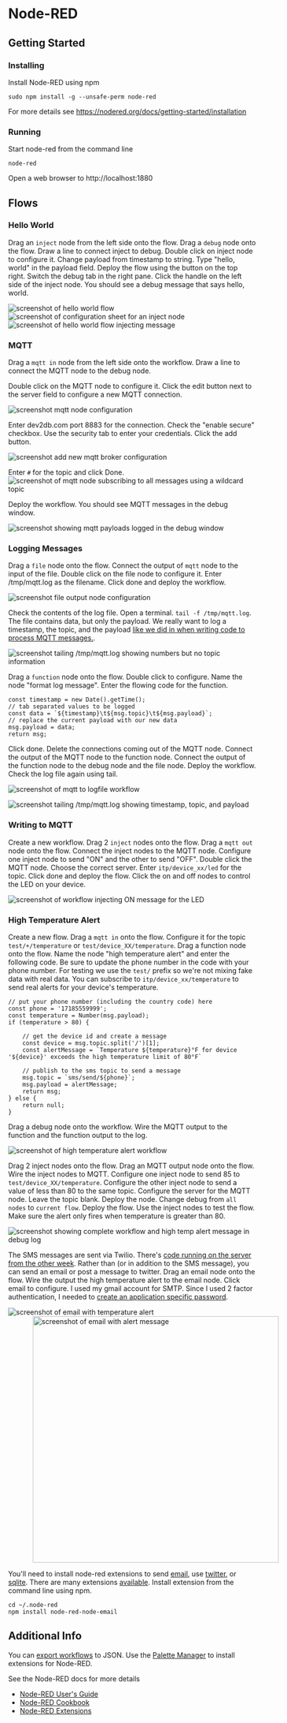 # Node-RED

## Getting Started

### Installing

Install Node-RED using npm

    sudo npm install -g --unsafe-perm node-red

For more details see https://nodered.org/docs/getting-started/installation

### Running

Start node-red from the command line

    node-red

Open a web browser to http://localhost:1880

## Flows

### Hello World
    
Drag an `inject` node from the left side onto the flow. Drag a `debug` node onto the flow. Draw a line to connect inject to debug. Double click on inject node to configure it. Change payload from timestamp to string. Type "hello, world" in the payload field. Deploy the flow using the button on the top right. Switch the debug tab in the right pane. Click the handle on the left side of the inject node. You should see a debug message that says hello, world.

![screenshot of hello world flow](img/flow-hello-unconfigured.png)
![screenshot of configuration sheet for an inject node](img/flow-hello-inject-node.png)
![screenshot of hello world flow injecting message](img/flow-hello-world.png)

### MQTT

Drag a `mqtt in` node from the left side onto the workflow. Draw a line to connect the MQTT node to the debug node.

Double click on the MQTT node to configure it. Click the edit button next to the server field to configure a new MQTT connection.

![screenshot mqtt node configuration](img/flow-new-mqtt-broker.png)

Enter dev2db.com port 8883 for the connection. Check the "enable secure" checkbox. Use the security tab to enter your credentials. Click the add button.

![screenshot add new mqtt broker configuration](img/flow-mqtt-add-broker.png)

Enter `#` for the topic and click Done.
![screenshot of mqtt node subscribing to all messages using a wildcard topic](img/flow-mqtt-node.png)

Deploy the workflow. You should see MQTT messages in the debug window.

![screenshot showing mqtt payloads logged in the debug window](img/flow-mqtt-debug.png)

### Logging Messages

Drag a `file` node onto the flow. Connect the output of `mqtt` node to the input of the file. Double click on the file node to configure it. Enter /tmp/mqtt.log as the filename. Click done and deploy the workflow.

![screenshot file output node configuration](img/flow-mqtt-log-file-config.png)

Check the contents of the log file. Open a terminal. `tail -f /tmp/mqtt.log`. The file contains data, but only the payload. We really want to log a timestamp, the topic, and the payload [like we did in when writing code to process MQTT messages.](https://github.com/don/ITP-DeviceToDatabase/blob/master/05_Code/processing-mqtt-data.md#log-mqtt-messages-to-a-file).

![screenshot tailing /tmp/mqtt.log showing numbers but no topic information](img/tail-log-payload-only.png)

Drag a `function` node onto the flow. Double click to configure. Name the node "format log message". Enter the flowing code for the function.

    const timestamp = new Date().getTime();
    // tab separated values to be logged
    const data = `${timestamp}\t${msg.topic}\t${msg.payload}`;
    // replace the current payload with our new data
    msg.payload = data;
    return msg;

Click done. Delete the connections coming out of the MQTT node. Connect the output of the MQTT node to the function node. Connect the output of the function node to the debug node and the file node. Deploy the workflow. Check the log file again using tail.

![screenshot of mqtt to logfile workflow](img/flow-log-format.png)

![screenshot tailing /tmp/mqtt.log showing timestamp, topic, and payload](img/tail-log-good.png)

### Writing to MQTT

Create a new workflow. Drag 2 `inject` nodes onto the flow. Drag a `mqtt out` node onto the flow. Connect the inject nodes to the MQTT node. Configure one inject node to send "ON" and the other to send "OFF". Double click the MQTT node. Choose the correct server. Enter `itp/device_xx/led` for the topic. Click done and deploy the flow. Click the on and off nodes to control the LED on your device.

![screenshot of workflow injecting ON message for the LED](img/flow-led-switch.png)

### High Temperature Alert

Create a new flow. Drag a `mqtt in` onto the flow. Configure it for the topic `test/+/temperature` or `test/device_XX/temperature`. Drag a function node onto the flow. Name the node "high temperature alert" and enter the following code. Be sure to update the phone number in the code with your phone number. For testing we use the `test/` prefix so we're not mixing fake data with real data. You can subscribe to `itp/device_xx/temperature` to send real alerts for your device's temperature.

    // put your phone number (including the country code) here
    const phone = '17185559999';
    const temperature = Number(msg.payload);
    if (temperature > 80) {

        // get the device id and create a message
        const device = msg.topic.split('/')[1];
        const alertMessage = `Temperature ${temperature}°F for device '${device}' exceeds the high temperature limit of 80°F`

        // publish to the sms topic to send a message
        msg.topic = `sms/send/${phone}`;
        msg.payload = alertMessage;
        return msg;
    } else {
        return null;
    }

Drag a debug node onto the workflow. Wire the MQTT output to the function and the function output to the log.

![screenshot of high temperature alert workflow](img/flow-alert-debug.png)

Drag 2 inject nodes onto the flow. Drag an MQTT output node onto the flow. Wire the inject nodes to MQTT. Configure one inject node to send 85 to `test/device_XX/temperature`. Configure the other inject node to send a value of less than 80 to the same topic. Configure the server for the MQTT node. Leave the topic blank. Deploy the node. Change debug from `all nodes` to `current flow`. Deploy the flow.  Use the inject nodes to test the flow. Make sure the alert only fires when temperature is greater than 80.

![screenshot showing complete workflow and high temp alert message in debug log](img/flow-alert-test.png)

The SMS messages are sent via Twilio. There's [code running on the server from the other week](https://github.com/don/ITP-DeviceToDatabase/blob/master/05_Code/processing-mqtt-data.md#sms). Rather than (or in addition to the SMS message), you can send an email or post a message to twitter. Drag an email node onto the flow. Wire the output the high temperature alert to the email node. Click email to configure. I used my gmail account for SMTP. Since I used 2 factor authentication, I needed to [create an application specific password](https://support.google.com/accounts/answer/185833?hl=en).

![screenshot of email with temperature alert](img/flow-alert-email.png)
<img alt="screenshot of email with alert message" src="img/flow-alert-email-message.png" width="500px" style="margin-left:50px">

You'll need to install node-red extensions to send [email](https://flows.nodered.org/node/node-red-node-email), use [twitter](https://flows.nodered.org/node/node-red-node-twitter), or [sqlite](https://flows.nodered.org/node/node-red-node-sqlite). There are many extensions [available](https://flows.nodered.org). Install extension from the command line using npm.

    cd ~/.node-red
    npm install node-red-node-email

## Additional Info

You can [export workflows](https://nodered.org/docs/user-guide/editor/workspace/import-export) to JSON. Use the [Palette Manager](https://nodered.org/docs/user-guide/editor/palette/manager) to install extensions for Node-RED.

See the Node-RED docs for more details

 * [Node-RED User's Guide](https://nodered.org/docs/user-guide/)
 * [Node-RED Cookbook](https://cookbook.nodered.org/mqtt/)
 * [Node-RED Extensions](https://flows.nodered.org)
 

